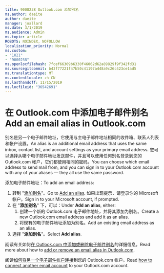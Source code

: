 ```yaml
---
title: 9000238 Outlook.com 添加别名
ms.author: daeite
author: daeite
manager: joallard
ms.date: 3/1/2019
ms.audience: Admin
ms.topic: article
ROBOTS: NOINDEX, NOFOLLOW
localization_priority: Normal
ms.custom:
- "1821"
- "9000238"
ms.openlocfilehash: 7fcef66309b6330f46062d62a89829f9f342fd31
ms.sourcegitcommit: b43f77221f47b50c41197a448a9c26c423ce1ad5
ms.translationtype: MT
ms.contentlocale: zh-CN
ms.lasthandoff: 11/15/2019
ms.locfileid: "36542691"
---
```

# <a name="add-an-email-alias-in-outlookcom"></a><span data-ttu-id="dde69-102">在 Outlook.com 中添加电子邮件别名</span><span class="sxs-lookup"><span data-stu-id="dde69-102">Add an email alias in Outlook.com</span></span>

<span data-ttu-id="dde69-103">别名是另一个电子邮件地址，它使用与主电子邮件地址相同的收件箱、联系人列表和帐户设置。</span><span class="sxs-lookup"><span data-stu-id="dde69-103">An alias is an additional email address that uses the same inbox, contact list, and account settings as your primary email address.</span></span> <span data-ttu-id="dde69-104">您可以选择从哪个电子邮件地址发送邮件，并且可以使用任何别名登录到您的 Outlook.com 帐户，它们都使用相同的密码。</span><span class="sxs-lookup"><span data-stu-id="dde69-104">You can choose which email address to send mail from, and you can sign in to your Outlook.com account with any of your aliases — they all use the same password.</span></span>

<span data-ttu-id="dde69-105">添加电子邮件地址：</span><span class="sxs-lookup"><span data-stu-id="dde69-105">To add an email address:</span></span>

1. <span data-ttu-id="dde69-106">转到 "[添加别名](https://go.microsoft.com/fwlink/p/?linkid=864833)"。</span><span class="sxs-lookup"><span data-stu-id="dde69-106">Go to [Add an alias](https://go.microsoft.com/fwlink/p/?linkid=864833).</span></span> <span data-ttu-id="dde69-107">如果出现提示，请登录你的 Microsoft 帐户。</span><span class="sxs-lookup"><span data-stu-id="dde69-107">Sign in to your Microsoft account, if prompted.</span></span>
2. <span data-ttu-id="dde69-108">在 "**添加别名**" 下，可以：</span><span class="sxs-lookup"><span data-stu-id="dde69-108">Under **Add an alias**, either:</span></span>
    1. <span data-ttu-id="dde69-109">创建一个新的 Outlook.com 电子邮件地址，并将其添加为别名。</span><span class="sxs-lookup"><span data-stu-id="dde69-109">Create a new Outlook.com email address and add it as an alias.</span></span>
    2. <span data-ttu-id="dde69-110">将现有的电子邮件地址添加为别名。</span><span class="sxs-lookup"><span data-stu-id="dde69-110">Add an existing email address as an alias.</span></span>
3. <span data-ttu-id="dde69-111">选择 "**添加别名**"。</span><span class="sxs-lookup"><span data-stu-id="dde69-111">Select **Add alias**.</span></span>

<span data-ttu-id="dde69-112">阅读有关如何[在 Outlook.com 中添加或删除电子邮件别名](https://support.office.com/article/459b1989-356d-40fa-a689-8f285b13f1f2?wt.mc_id=Office_Outlook_com_Alchemy)的详细信息。</span><span class="sxs-lookup"><span data-stu-id="dde69-112">Read more about how to [add or remove an email alias in Outlook.com](https://support.office.com/article/459b1989-356d-40fa-a689-8f285b13f1f2?wt.mc_id=Office_Outlook_com_Alchemy).</span></span>  

<span data-ttu-id="dde69-113">阅读[如何将另一个电子邮件帐户连接](https://support.office.com/article/c5224df4-5885-4e79-91ba-523aa743f0ba?wt.mc_id=Office_Outlook_com_Alchemy)到您的 Outlook.com 帐户。</span><span class="sxs-lookup"><span data-stu-id="dde69-113">Read [how to connect another email account](https://support.office.com/article/c5224df4-5885-4e79-91ba-523aa743f0ba?wt.mc_id=Office_Outlook_com_Alchemy) to your Outlook.com account.</span></span>